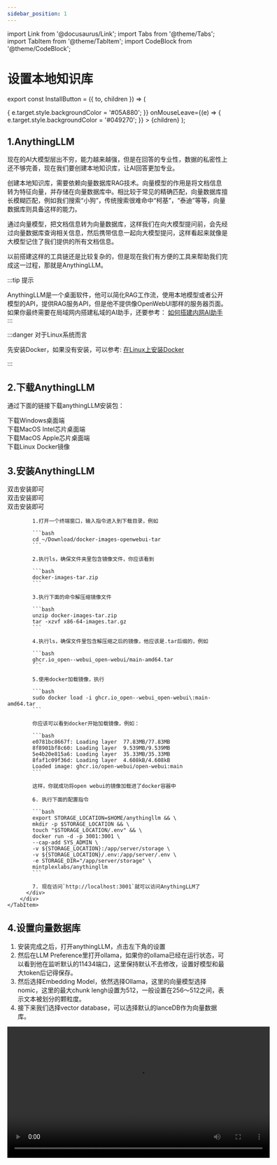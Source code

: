 ```yaml
---
sidebar_position: 1
---
```


import Link from '@docusaurus/Link';
import Tabs from '@theme/Tabs';
import TabItem from '@theme/TabItem';
import CodeBlock from '@theme/CodeBlock';

# 设置本地知识库

export const InstallButton = ({ to, children }) => (
  <Link
    to={to}
    style={{
      backgroundColor: '#049270',
      borderRadius: '8px',
      color: '#fff',
      padding: '12px',
      cursor: 'pointer',
      textDecoration: 'none',
      margin: '10px',
      marginLeft: '30px',
      marginRight: '30px',
      display: 'block',
      textAlign: 'center',
      transition: 'background-color 0.3s ease', // 添加平滑过渡效果
    }}
    onMouseEnter={(e) => {
      e.target.style.backgroundColor = '#05A880';
    }}
    onMouseLeave={(e) => {
      e.target.style.backgroundColor = '#049270';
    }}
  >
    {children}
  </Link>
);



## 1.AnythingLLM

现在的AI大模型层出不穷，能力越来越强，但是在回答的专业性，数据的私密性上还不够完善，现在我们要创建本地知识库，让AI回答更加专业。

创建本地知识库，需要依赖向量数据库RAG技术。向量模型的作用是将文档信息转为特征向量，并存储在向量数据库中。相比较于常见的精确匹配，向量数据库擅长模糊匹配，例如我们搜索“小狗”，传统搜索很难命中“柯基”，“泰迪”等等，向量数据库则具备这样的能力。

通过向量模型，把文档信息转为向量数据库，这样我们在向大模型提问前，会先经过向量数据库查询相关信息，然后携带信息一起向大模型提问，这样看起来就像是大模型记住了我们提供的所有文档信息。

以前搭建这样的工具链还是比较复杂的，但是现在我们有方便的工具来帮助我们完成这一过程，那就是AnythingLLM。

:::tip 提示

AnythingLLM是一个桌面软件，他可以简化RAG工作流，使用本地模型或者公开模型的API，提供RAG服务API，但是他不提供像OpenWebUI那样的服务器页面。如果你最终需要在局域网内搭建私域的AI助手，还要参考： [如何搭建内网AI助手](./ollama-openwebui-private-server.md)
:::

:::danger 对于Linux系统而言

先安装Docker，如果没有安装，可以参考: [在Linux上安装Docker](../install/install-linux.md)

:::

## 2.下载AnythingLLM

通过下面的链接下载anythingLLM安装包：

  <Tabs>
    <TabItem value="windows" label="Windows">
        <div style={{ display: 'flex', flexDirection: 'column', gap: '10px', backgroundColor:'#EFEFEF', paddingTop:'12px', paddingBottom:'12px', borderRadius: '12px' }}>
          <InstallButton to="https://docs.docker.com/desktop/install/mac-install/">下载Windows桌面端</InstallButton>
        </div>
    </TabItem>
    <TabItem value="mac-intel" label="MacOS Intel芯片">
        <div style={{ display: 'flex', flexDirection: 'column', gap: '10px', backgroundColor:'#EFEFEF', paddingTop:'12px', paddingBottom:'12px', borderRadius: '12px' }}>
          <InstallButton to="https://docs.docker.com/desktop/install/mac-install/">下载MacOS Intel芯片桌面端</InstallButton>
        </div>
    </TabItem>
    <TabItem value="mac-apple" label="MacOS Apple芯片">
        <div style={{ display: 'flex', flexDirection: 'column', gap: '10px', backgroundColor:'#EFEFEF', paddingTop:'12px', paddingBottom:'12px', borderRadius: '12px' }}>
          <InstallButton to="https://docs.docker.com/desktop/install/mac-install/">下载MacOS Apple芯片桌面端</InstallButton>
        </div>
    </TabItem>
    <TabItem value="linux" label="Linux">
        <div style={{ display: 'flex', flexDirection: 'column', gap: '10px', backgroundColor:'#EFEFEF', paddingTop:'12px', paddingBottom:'12px', borderRadius: '12px' }}>
          <InstallButton to="https://docs.docker.com/desktop/install/mac-install/">下载Linux Docker镜像</InstallButton>
        </div>
    </TabItem>
  </Tabs>

## 3.安装AnythingLLM

  <Tabs>
    <TabItem value="windows" label="Windows">
        <div style={{ display: 'flex', flexDirection: 'column', gap: '10px', backgroundColor:'#EFEFEF', paddingTop:'12px', paddingBottom:'12px', borderRadius: '12px' }}>
          <div style={{margin:'12px', paddingLeft:'12px'}}>双击安装即可</div>
        </div>
    </TabItem>
    <TabItem value="mac-intel" label="MacOS Intel芯片">
        <div style={{ display: 'flex', flexDirection: 'column', gap: '10px', backgroundColor:'#EFEFEF', paddingTop:'12px', paddingBottom:'12px', borderRadius: '12px' }}>
          <div style={{margin:'12px', paddingLeft:'12px'}}>双击安装即可</div>
        </div>
    </TabItem>
    <TabItem value="mac-apple" label="MacOS Apple芯片">
        <div style={{ display: 'flex', flexDirection: 'column', gap: '10px', backgroundColor:'#EFEFEF', paddingTop:'12px', paddingBottom:'12px', borderRadius: '12px' }}>
          <div style={{margin:'12px', paddingLeft:'12px'}}>双击安装即可</div>
        </div>
    </TabItem>
    <TabItem value="linux" label="Linux">
        <div style={{ display: 'flex', flexDirection: 'column', gap: '10px', backgroundColor:'#EFEFEF', paddingTop:'12px', paddingBottom:'12px', borderRadius: '12px' }}>
          <div style={{margin:'12px', paddingLeft:'12px'}}>
            
            1.打开一个终端窗口，输入指令进入到下载目录，例如

            ```bash
            cd ~/Download/docker-images-openwebui-tar
            ```

            2.执行ls，确保文件夹里包含镜像文件，你应该看到

            ```bash
            docker-images-tar.zip
            ```

            3.执行下面的命令解压缩镜像文件

            ```bash
            unzip docker-images-tar.zip
            tar -xzvf x86-64-images.tar.gz
            ```

            4.执行ls，确保文件里包含解压缩之后的镜像，他应该是.tar后缀的，例如

            ```bash
            ghcr.io_open--webui_open-webui/main-amd64.tar
            ```

            5.使用docker加载镜像，执行

            ```bash
            sudo docker load -i ghcr.io_open--webui_open-webui\:main-amd64.tar
            ```

            你应该可以看到docker开始加载镜像，例如：

            ```bash
            e0781bc8667f: Loading layer  77.83MB/77.83MB
            8f8901bf8c60: Loading layer  9.539MB/9.539MB
            5e4b20e815a6: Loading layer  35.33MB/35.33MB
            8faf1c09f36d: Loading layer  4.608kB/4.608kB
            Loaded image: ghcr.io/open-webui/open-webui:main
            ```

            这样，你就成功将open webui的镜像加载进了docker容器中
            
            6. 执行下面的配置指令

            ```bash
            export STORAGE_LOCATION=$HOME/anythingllm && \
            mkdir -p $STORAGE_LOCATION && \
            touch "$STORAGE_LOCATION/.env" && \
            docker run -d -p 3001:3001 \
            --cap-add SYS_ADMIN \
            -v ${STORAGE_LOCATION}:/app/server/storage \
            -v ${STORAGE_LOCATION}/.env:/app/server/.env \
            -e STORAGE_DIR="/app/server/storage" \
            mintplexlabs/anythingllm
            ```

            7. 现在访问`http://localhost:3001`就可以访问AnythingLLM了
          </div>
        </div>
    </TabItem>
  </Tabs>


## 4.设置向量数据库

1. 安装完成之后，打开anythingLLM，点击左下角的设置
2. 然后在LLM Preference里打开ollama，如果你的ollama已经在运行状态，可以看到他在监听默认的11434端口，这里保持默认不去修改，设置好模型和最大token后记得保存。
3. 然后选择Embedding Model，依然选择Ollama，这里的向量模型选择nomic，这里的最大chunk lengh设置为512，一般设置在256～512之间，表示文本被划分的颗粒度。
4. 接下来我们选择vector database，可以选择默认的lanceDB作为向量数据库。

<video controls width='600' src="/video/config-anythingllm.mp4" title="设置向量数据库"/>

## 5.AnythingLLM的原理


我们来捋一下原理，当你想要和文档进行对话，
1. 第一步你需要创建向量数据库。将你的文档上传至anythingLLM
2. 然后anythingLLM会调用nomic将这些文件进行向量化
3. 向量转化之后的数据会被存放进lanceDB或者其他你配置的向量数据库中。

<div class="center">
  <img src='/img/anythingLLM-proto.png' style={{width:'603px', height:'267px', marginRight:'12px'}}/>
</div>

现在我们已经将文档全面向量化，现在我们向大模型提问，大模型将会带着你的问题去向量数据库中搜索相关内容，再结合搜索到的内容回答给出答案。

<div class="center">
  <img src='/img/anythingLLM-answer.png' style={{width:'617px', height:'253px', marginRight:'12px'}}/>
</div>

## 6.使用示例

下面我们来操作anythingLLM，
1. 首先我们需要创建一个新的workspace工作空间。创建一个新的聊天，我们试试输入“你好”。
2. 然后在这个窗口里上传文档这里我上传的是《2023年中国肥胖研究报告》，这篇报告统计了1500万中国人的体重，介绍了中国人的体重情况
3. 下面我将导入这篇文档，选中，然后导入到workspace，记得点击保存。你需要等待一会儿，时长取决于你使用的是cpu还是gpu。
4. 上传完毕后，我们点击设置，再点击聊天设置，将聊天模式改为查询，表示我们使用向量数据库里的知识，点击update workspace，保存生效。
5. 现在我们尝试向他提问，“中国人的平均BMI是多少？”，可以看到他根据调查报告里的内容给出结论，位于23.5～24.5之间。
6. 点击show citations，可以看到相应数据的出处。


<video controls width='600' src="/video/anythingllm-run-demo.mp4" title="anythingllm的运行视频"/>


